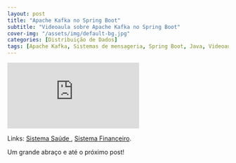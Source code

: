 ```yaml
---
layout: post
title: "Apache Kafka no Spring Boot"
subtitle: "Videoaula sobre Apache Kafka no Spring Boot"
cover-img: "/assets/img/default-bg.jpg"
categories: [Distribuição de Dados]
tags: [Apache Kafka, Sistemas de mensageria, Spring Boot, Java, Videoaula]
---
```


<div class="video-container">
    <iframe src="https://www.youtube-nocookie.com/embed/tkj0Qpm4OgI" title="Videoaula sobre Apache Kafka no Spring Boot" frameborder="0" allow="accelerometer; autoplay; encrypted-media; gyroscope; picture-in-picture" allowfullscreen></iframe>
</div>

Links:
<a href="https://github.com/danielwisky/sistema-saude" target="\_blank">Sistema Saúde
</a>,
<a href="https://github.com/danielwisky/sistema-financeiro" target="\_blank">Sistema Financeiro</a>.

Um grande abraço e até o próximo post!
